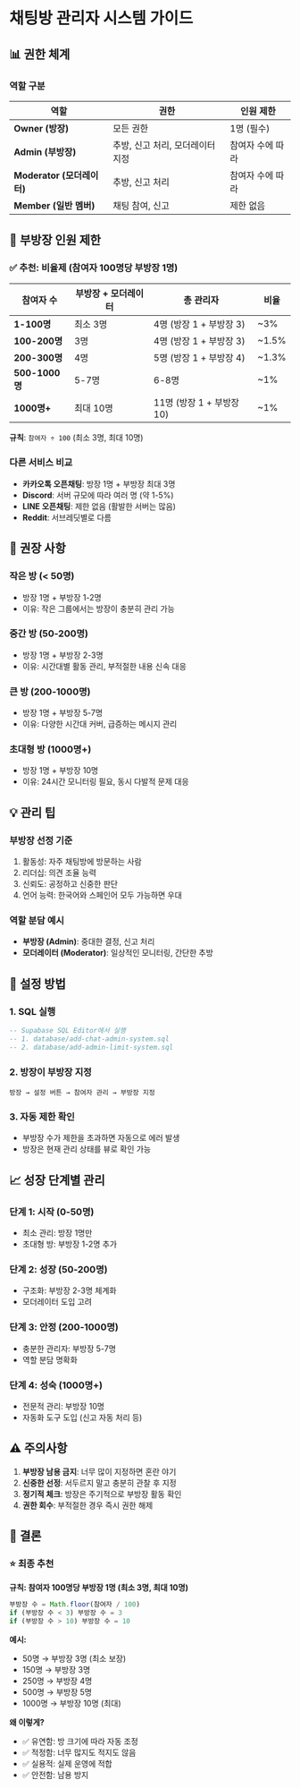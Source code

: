 # 채팅방 관리자 시스템 가이드

## 📊 권한 체계

### 역할 구분

| 역할 | 권한 | 인원 제한 |
|------|------|-----------|
| **Owner (방장)** | 모든 권한 | 1명 (필수) |
| **Admin (부방장)** | 추방, 신고 처리, 모더레이터 지정 | 참여자 수에 따라 |
| **Moderator (모더레이터)** | 추방, 신고 처리 | 참여자 수에 따라 |
| **Member (일반 멤버)** | 채팅 참여, 신고 | 제한 없음 |

## 👥 부방장 인원 제한

### ✅ 추천: 비율제 (참여자 100명당 부방장 1명)

| 참여자 수 | 부방장 + 모더레이터 | 총 관리자 | 비율 |
|-----------|---------------------|-----------|------|
| **1-100명** | 최소 3명 | 4명 (방장 1 + 부방장 3) | ~3% |
| **100-200명** | 3명 | 4명 (방장 1 + 부방장 3) | ~1.5% |
| **200-300명** | 4명 | 5명 (방장 1 + 부방장 4) | ~1.3% |
| **500-1000명** | 5-7명 | 6-8명 | ~1% |
| **1000명+** | 최대 10명 | 11명 (방장 1 + 부방장 10) | ~1% |

**규칙**: `참여자 ÷ 100` (최소 3명, 최대 10명)

### 다른 서비스 비교

- **카카오톡 오픈채팅**: 방장 1명 + 부방장 최대 3명
- **Discord**: 서버 규모에 따라 여러 명 (약 1-5%)
- **LINE 오픈채팅**: 제한 없음 (활발한 서버는 많음)
- **Reddit**: 서브레딧별로 다름

## 🎯 권장 사항

### 작은 방 (< 50명)
- 방장 1명 + 부방장 1-2명
- 이유: 작은 그룹에서는 방장이 충분히 관리 가능

### 중간 방 (50-200명)
- 방장 1명 + 부방장 2-3명
- 이유: 시간대별 활동 관리, 부적절한 내용 신속 대응

### 큰 방 (200-1000명)
- 방장 1명 + 부방장 5-7명
- 이유: 다양한 시간대 커버, 급증하는 메시지 관리

### 초대형 방 (1000명+)
- 방장 1명 + 부방장 10명
- 이유: 24시간 모니터링 필요, 동시 다발적 문제 대응

## 💡 관리 팁

### 부방장 선정 기준
1. 활동성: 자주 채팅방에 방문하는 사람
2. 리더십: 의견 조율 능력
3. 신뢰도: 공정하고 신중한 판단
4. 언어 능력: 한국어와 스페인어 모두 가능하면 우대

### 역할 분담 예시
- **부방장 (Admin)**: 중대한 결정, 신고 처리
- **모더레이터 (Moderator)**: 일상적인 모니터링, 간단한 추방

## 🔧 설정 방법

### 1. SQL 실행
```sql
-- Supabase SQL Editor에서 실행
-- 1. database/add-chat-admin-system.sql
-- 2. database/add-admin-limit-system.sql
```

### 2. 방장이 부방장 지정
```
방장 → 설정 버튼 → 참여자 관리 → 부방장 지정
```

### 3. 자동 제한 확인
- 부방장 수가 제한을 초과하면 자동으로 에러 발생
- 방장은 현재 관리 상태를 뷰로 확인 가능

## 📈 성장 단계별 관리

### 단계 1: 시작 (0-50명)
- 최소 관리: 방장 1명만
- 초대형 방: 부방장 1-2명 추가

### 단계 2: 성장 (50-200명)
- 구조화: 부방장 2-3명 체계화
- 모더레이터 도입 고려

### 단계 3: 안정 (200-1000명)
- 충분한 관리자: 부방장 5-7명
- 역할 분담 명확화

### 단계 4: 성숙 (1000명+)
- 전문적 관리: 부방장 10명
- 자동화 도구 도입 (신고 자동 처리 등)

## ⚠️ 주의사항

1. **부방장 남용 금지**: 너무 많이 지정하면 혼란 야기
2. **신중한 선정**: 서두르지 말고 충분히 관찰 후 지정
3. **정기적 체크**: 방장은 주기적으로 부방장 활동 확인
4. **권한 회수**: 부적절한 경우 즉시 권한 해제

## 🎊 결론

### ⭐ 최종 추천

**규칙: 참여자 100명당 부방장 1명 (최소 3명, 최대 10명)**

```javascript
부방장 수 = Math.floor(참여자 / 100)
if (부방장 수 < 3) 부방장 수 = 3
if (부방장 수 > 10) 부방장 수 = 10
```

**예시:**
- 50명 → 부방장 3명 (최소 보장)
- 150명 → 부방장 3명
- 250명 → 부방장 4명
- 500명 → 부방장 5명
- 1000명 → 부방장 10명 (최대)

**왜 이렇게?**
- ✅ 유연함: 방 크기에 따라 자동 조정
- ✅ 적정함: 너무 많지도 적지도 않음
- ✅ 실용적: 실제 운영에 적합
- ✅ 안전함: 남용 방지

